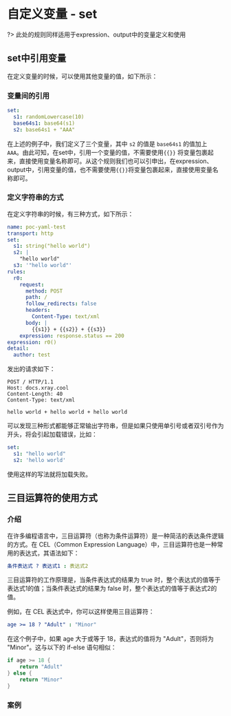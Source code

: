 # 自定义变量 - set

?> 此处的规则同样适用于expression、output中的变量定义和使用

## set中引用变量

在定义变量的时候，可以使用其他变量的值，如下所示：

### 变量间的引用

```yaml
set:
  s1: randomLowercase(10)
  base64s1: base64(s1)
  s2: base64s1 + "AAA"
```

在上述的例子中，我们定义了三个变量，其中 `s2` 的值是 `base64s1` 的值加上 `AAA`。由此可知，在set中，引用一个变量的值，不需要使用`{{}}`
将变量包裹起来，直接使用变量名称即可。从这个规则我们也可以引申出，在expression、output中，引用变量的值，也不需要使用`{{}}`将变量包裹起来，直接使用变量名称即可。

### 定义字符串的方式

在定义字符串的时候，有三种方式，如下所示：
```yaml
name: poc-yaml-test
transport: http
set:
  s1: string("hello world")
  s2: |
    "hello world"
  s3: '"hello world"'
rules:
  r0:
    request:
      method: POST
      path: /
      follow_redirects: false
      headers:
        Content-Type: text/xml
      body: |
        {{s1}} + {{s2}} + {{s3}}
    expression: response.status == 200
expression: r0()
detail:
  author: test
```
发出的请求如下：
```HTTP
POST / HTTP/1.1
Host: docs.xray.cool
Content-Length: 40
Content-Type: text/xml

hello world + hello world + hello world
```
可以发现三种形式都能够正常输出字符串，但是如果只使用单引号或者双引号作为开头，将会引起加载错误，比如：
```yaml
set:
  s1: "hello world"
  s2: 'hello world'
```
使用这样的写法就将加载失败。

## 三目运算符的使用方式

### 介绍

在许多编程语言中，三目运算符（也称为条件运算符）是一种简洁的表达条件逻辑的方式。在 CEL（Common Expression Language）中，三目运算符也是一种常用的表达式，其语法如下：
```yaml
条件表达式 ? 表达式1 : 表达式2
```
三目运算符的工作原理是，当条件表达式的结果为 true 时，整个表达式的值等于表达式1的值；当条件表达式的结果为 false 时，整个表达式的值等于表达式2的值。

例如，在 CEL 表达式中，你可以这样使用三目运算符：
```yaml
age >= 18 ? "Adult" : "Minor"
```
在这个例子中，如果 age 大于或等于 18，表达式的值将为 "Adult"，否则将为 "Minor"。这与以下的 if-else 语句相似：
```go
if age >= 18 {
    return "Adult"
} else {
    return "Minor"
}
```

### 案例

[//]: # (TODO)
